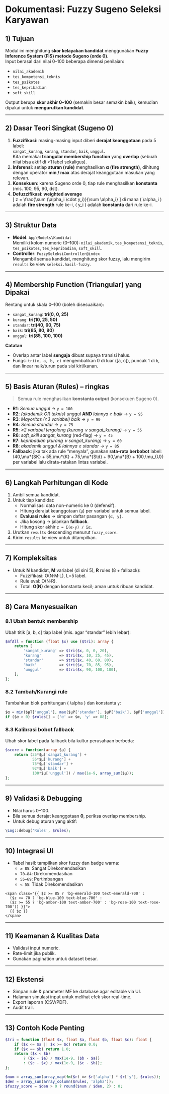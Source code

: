 # Dokumentasi: Fuzzy Sugeno Seleksi Karyawan

## 1) Tujuan

Modul ini menghitung **skor kelayakan kandidat** menggunakan **Fuzzy Inference System (FIS) metode Sugeno (orde 0)**.  
Input berasal dari nilai 0–100 beberapa dimensi penilaian:

-   `nilai_akademik`
-   `tes_kompetensi_teknis`
-   `tes_psikotes`
-   `tes_kepribadian`
-   `soft_skill`

Output berupa **skor akhir 0–100** (semakin besar semakin baik), kemudian dipakai untuk **mengurutkan kandidat**.

---

## 2) Dasar Teori Singkat (Sugeno 0)

1. **Fuzzifikasi**: masing-masing input diberi **derajat keanggotaan** pada 5 label:  
   `sangat_kurang`, `kurang`, `standar`, `baik`, `unggul`.  
   Kita memakai **triangular membership function** yang **overlap** (sebuah nilai bisa aktif di >1 label sekaligus).
2. **Inferensi**: setiap **aturan (rule)** menghasilkan **α (fire strength)**, dihitung dengan operator **min / max** atas derajat keanggotaan masukan yang relevan.
3. **Konsekuen**: karena Sugeno orde 0, tiap rule menghasilkan **konstanta** (mis. 100, 95, 90, dst).
4. **Defuzzifikasi**: **weighted average**  
   \[
   z = \frac{\sum (\alpha_i \cdot y_i)}{\sum \alpha_i}
   \]
   di mana \( \alpha_i \) adalah **fire strength** rule ke-i, \( y_i \) adalah **konstanta** dari rule ke-i.

---

## 3) Struktur Data

-   **Model**: `App\Models\Kandidat`  
    Memiliki kolom numeric (0–100): `nilai_akademik`, `tes_kompetensi_teknis`, `tes_psikotes`, `tes_kepribadian`, `soft_skill`.
-   **Controller**: `FuzzySeleksiController@index`  
    Mengambil semua kandidat, menghitung skor fuzzy, lalu mengirim `results` ke view `seleksi.hasil-fuzzy`.

---

## 4) Membership Function (Triangular) yang Dipakai

Rentang untuk skala 0–100 (boleh disesuaikan):

-   `sangat_kurang`: **tri(0, 0, 25)**
-   `kurang`: **tri(10, 25, 50)**
-   `standar`: **tri(40, 60, 75)**
-   `baik`: **tri(65, 80, 90)**
-   `unggul`: **tri(85, 100, 100)**

**Catatan**

-   Overlap antar label **sengaja** dibuat supaya transisi halus.
-   Fungsi `tri(x, a, b, c)` mengembalikan 0 di luar \([a, c]\), puncak 1 di `b`, dan linear naik/turun pada sisi kiri/kanan.

---

## 5) Basis Aturan (Rules) – ringkas

> Semua rule menghasilkan **konstanta output** (konsekuen Sugeno 0).

-   **R1**: _Semua unggul_ → `y = 100`
-   **R2**: _(akademik OR teknis) unggul_ **AND** _lainnya ≥ baik_ → `y = 95`
-   **R3**: _Mayoritas (≥3 variabel) baik_ → `y = 90`
-   **R4**: _Semua standar_ → `y = 75`
-   **R5**: _≥2 variabel tergolong (kurang ∨ sangat_kurang)_ → `y = 55`
-   **R6**: _soft_skill sangat_kurang_ (red-flag) → `y = 45`
-   **R7**: _kepribadian (kurang ∨ sangat_kurang)_ → `y = 60`
-   **R8**: _akademik unggul & lainnya ≥ standar_ → `y = 85`
-   **Fallback**: jika tak ada rule “menyala”, gunakan **rata-rata berbobot** label:  
    \(40\,\mu*{SK} + 55\,\mu*{K} + 75\,\mu*{Std} + 90\,\mu*{B} + 100\,\mu\_{U}\) per variabel lalu dirata-ratakan lintas variabel.

---

## 6) Langkah Perhitungan di Kode

1. Ambil semua kandidat.
2. Untuk tiap kandidat:
    - Normalisasi data non-numeric ke 0 (defensif).
    - Hitung derajat keanggotaan (`μ`) per variabel untuk semua label.
    - **Evaluasi rules** → simpan daftar pasangan `{α, y}`.
    - Jika kosong → jalankan **fallback**.
    - Hitung skor akhir `z = Σ(α·y) / Σα`.
3. Urutkan `results` descending menurut `fuzzy_score`.
4. Kirim `results` ke view untuk ditampilkan.

---

## 7) Kompleksitas

-   Untuk **N** kandidat, **M** variabel (di sini 5), **R** rules (8 + fallback):
    -   Fuzzifikasi: O(N·M·L), L=5 label.
    -   Rule eval: O(N·R).
    -   Total: **O(N)** dengan konstanta kecil; aman untuk ribuan kandidat.

---

## 8) Cara Menyesuaikan

### 8.1 Ubah bentuk membership

Ubah titik [a, b, c] tiap label (mis. agar “standar” lebih lebar):

```php
$mfAll = function (float $x) use ($tri): array {
    return [
        'sangat_kurang' => $tri($x, 0, 0, 20),
        'kurang'        => $tri($x, 10, 25, 45),
        'standar'       => $tri($x, 40, 60, 80),
        'baik'          => $tri($x, 70, 85, 95),
        'unggul'        => $tri($x, 90, 100, 100),
    ];
};
```

### 8.2 Tambah/Kurangi rule

Tambahkan blok perhitungan \( \alpha \) dan konstanta `y`:

```php
$α = min($μT['unggul'], max($μP['standar'], $μP['baik'], $μP['unggul']));
if ($α > 0) $rules[] = ['α' => $α, 'y' => 88];
```

### 8.3 Kalibrasi bobot fallback

Ubah skor label pada fallback bila kultur perusahaan berbeda:

```php
$score = function(array $μ) {
    return (35*$μ['sangat_kurang'] +
            55*$μ['kurang'] +
            75*$μ['standar'] +
            92*$μ['baik'] +
            100*$μ['unggul']) / max(1e-9, array_sum($μ));
};
```

---

## 9) Validasi & Debugging

-   Nilai harus 0–100.
-   Bila semua derajat keanggotaan **0**, periksa overlap membership.
-   Untuk debug aturan yang aktif:

```php
\Log::debug('Rules', $rules);
```

---

## 10) Integrasi UI

-   Tabel hasil: tampilkan skor fuzzy dan badge warna:
    -   `≥ 85`: Sangat Direkomendasikan
    -   `70–84`: Direkomendasikan
    -   `55–69`: Pertimbangan
    -   `< 55`: Tidak Direkomendasikan

```blade
<span class="{{ $z >= 85 ? 'bg-emerald-100 text-emerald-700' :
  ($z >= 70 ? 'bg-blue-100 text-blue-700' :
  ($z >= 55 ? 'bg-amber-100 text-amber-700' : 'bg-rose-100 text-rose-700')) }}">
  {{ $z }}
</span>
```

---

## 11) Keamanan & Kualitas Data

-   Validasi input numeric.
-   Rate-limit jika publik.
-   Gunakan pagination untuk dataset besar.

---

## 12) Ekstensi

-   Simpan rule & parameter MF ke database agar editable via UI.
-   Halaman simulasi input untuk melihat efek skor real-time.
-   Export laporan (CSV/PDF).
-   Audit trail.

---

## 13) Contoh Kode Penting

```php
$tri = function (float $x, float $a, float $b, float $c): float {
    if ($x <= $a || $x >= $c) return 0.0;
    if ($x == $b) return 1.0;
    return ($x < $b)
        ? ($x - $a) / max(1e-9, ($b - $a))
        : ($c - $x) / max(1e-9, ($c - $b));
};

$num = array_sum(array_map(fn($r) => $r['alpha'] * $r['y'], $rules));
$den = array_sum(array_column($rules, 'alpha'));
$fuzzy_score = $den > 0 ? round($num / $den, 2) : 0;
```
